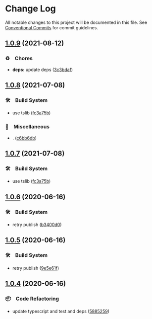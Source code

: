 # Change Log

All notable changes to this project will be documented in this file.
See [Conventional Commits](https://conventionalcommits.org) for commit guidelines.

## [1.0.9](https://github.com/bluelovers/ws-http/compare/get-default-port@1.0.8...get-default-port@1.0.9) (2021-08-12)


### ♻️　Chores

* **deps:** update deps ([3c3bdaf](https://github.com/bluelovers/ws-http/commit/3c3bdaf498061eabdbe45f87886eaa3aa8ff30ea))





## [1.0.8](https://github.com/bluelovers/ws-http/compare/get-default-port@1.0.6...get-default-port@1.0.8) (2021-07-08)


### 🛠　Build System

* use tslib ([fc3a75b](https://github.com/bluelovers/ws-http/commit/fc3a75b0aa7335cebc58b0640a42fcb1c65c00bc))


### 🔖　Miscellaneous

* . ([c6bb6db](https://github.com/bluelovers/ws-http/commit/c6bb6db2691bbbc445c43e42ec6c078c871948b3))





## [1.0.7](https://github.com/bluelovers/ws-http/compare/get-default-port@1.0.6...get-default-port@1.0.7) (2021-07-08)


### 🛠　Build System

* use tslib ([fc3a75b](https://github.com/bluelovers/ws-http/commit/fc3a75b0aa7335cebc58b0640a42fcb1c65c00bc))





## [1.0.6](https://github.com/bluelovers/ws-http/compare/get-default-port@1.0.5...get-default-port@1.0.6) (2020-06-16)


### 🛠　Build System

*  retry publish ([b3400d0](https://github.com/bluelovers/ws-http/commit/b3400d0d1a70234b89116fded921e0f57ac8e6f2))





## [1.0.5](https://github.com/bluelovers/ws-http/compare/get-default-port@1.0.4...get-default-port@1.0.5) (2020-06-16)


### 🛠　Build System

*  retry publish ([9e5e61f](https://github.com/bluelovers/ws-http/commit/9e5e61f40b2ee673a77d2cc19512358b014aea5a))





## [1.0.4](https://github.com/bluelovers/ws-http/compare/get-default-port@1.0.3...get-default-port@1.0.4) (2020-06-16)


### 📦　Code Refactoring

*  update typescript and test and deps ([5885259](https://github.com/bluelovers/ws-http/commit/5885259ff67a671f328f9dc7ecf8153a7b8c3452))
